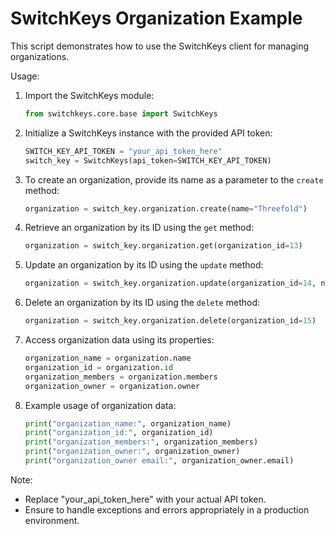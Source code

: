# SwitchKeys Organization Example

This script demonstrates how to use the SwitchKeys client for managing organizations.

Usage:

1. Import the SwitchKeys module:

    ```python
    from switchkeys.core.base import SwitchKeys
    ```

2. Initialize a SwitchKeys instance with the provided API token:

    ```python
    SWITCH_KEY_API_TOKEN = "your_api_token_here"
    switch_key = SwitchKeys(api_token=SWITCH_KEY_API_TOKEN)
    ```

3. To create an organization, provide its name as a parameter to the `create` method:

    ```python
    organization = switch_key.organization.create(name="Threefold")
    ```

4. Retrieve an organization by its ID using the `get` method:

    ```python
    organization = switch_key.organization.get(organization_id=13)
    ```

5. Update an organization by its ID using the `update` method:

    ```python
    organization = switch_key.organization.update(organization_id=14, new_name="Threefold3", new_members=[])
    ```

6. Delete an organization by its ID using the `delete` method:

    ```python
    organization = switch_key.organization.delete(organization_id=15)
    ```

7. Access organization data using its properties:

    ```python
    organization_name = organization.name
    organization_id = organization.id
    organization_members = organization.members
    organization_owner = organization.owner
    ```

8. Example usage of organization data:

    ```python
    print("organization_name:", organization_name)
    print("organization_id:", organization_id)
    print("organization_members:", organization_members)
    print("organization_owner:", organization_owner)
    print("organization_owner email:", organization_owner.email)
    ```

Note:

- Replace "your_api_token_here" with your actual API token.
- Ensure to handle exceptions and errors appropriately in a production environment.
